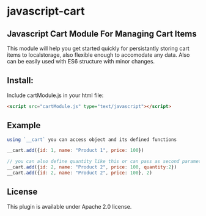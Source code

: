 # javascript-cart

## Javascript Cart Module For Managing Cart Items

This module will help you get started quickly for persistantly storing cart items to localstorage, also flexible enough to accomodate any data. Also can be easily used with ES6 structure with minor changes.


## Install: 
Include cartModule.js in your html file: 

```html
<script src="cartModule.js" type="text/javascript"></script>

```

## Example

```javascript
using `__cart` you can access object and its defined functions 

__cart.add({id: 1, name: "Product 1", price: 100})

// you can also define quantity like this or can pass as second parameter to `add` function
__cart.add({id: 2, name: "Product 2", price: 100, quantity:2})
__cart.add({id: 2, name: "Product 2", price: 100}, 2)

```

## License

This plugin is available under Apache 2.0 license.
